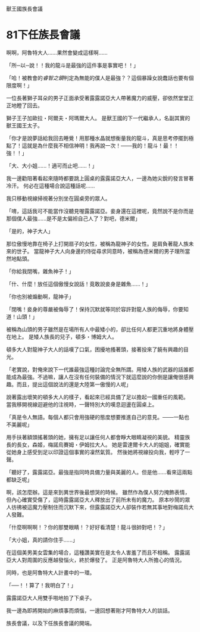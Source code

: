 獸王國族長會議

# 81下任族長會議

啊啊，阿魯特大人......果然會變成這樣啊......

「所─以─說！！我的龍斗是最強的這件事是事實吧！！」

「哈！被教會的*睿智之鏡*判定為無能的僕人是最強？？這個暴躁女說蠢話也要有個限度啊！」

一位長著獅子耳朵的男子正面承受著露露諾亞大人帶著魔力的威壓，卻依然堂堂正正地瞪了回去。

獅子王子加歐拉・阿爾夫・阿瑪爾大人。
是獸王國的下一代繼承人，名副其實的獸王國王太子。

「你才是說夢話給我回去睡覺！用那種水晶就想衡量我的龍斗，真是思考停擺到極點了！這就是為什麼我不相信神明！我再說一次！───我的！龍斗！最！！強！！」

「大、大小姐......！適可而止吧......！」

我一邊勸阻著看起來隨時都要跳上圓桌的露露諾亞大人，一邊為她尖銳的發言冒著冷汗。
何必在這種場合說這種話呢......

我只移動視線掃視著分別坐在圓桌旁的眾人。

「唷，這話我可不能當作沒聽見喔露露諾亞。妾身還在這裡呢，竟然說不是你而是那個僕人最強......是不是太偏袒自己人了？對吧，德米爾」

「是的，神子大人」

那位傲慢地靠在椅子上打開扇子的女性，被稱為龍神子的女性。是肩負著龍人族未來的世子。
當龍神子大人向身邊的侍從尋求同意時，被稱為德米爾的男子理所當然地點頭。

「你給我閉嘴，雜魚神子！」

「什、什麼！放任這個傲慢女說話！竟敢說妾身是雜魚......！」

「你也別被煽動啊，龍神子」

「閉嘴！妾身的尊嚴被侮辱了！保持沉默就等同於容許對龍人族的侮辱，你要知道！山頭！」

被稱為山頭的男子雖然是在場所有人中最矮小的，卻比任何人都更沉重地將身體壓在地上。
是矮人族長的兒子，頓多・博姆大人。

頓多大人對龍神子大人的話嘆了口氣，困擾地搔著頭，接著投來了饒有興趣的目光。

「老實說，對俺來說下一代誰最強這種討論完全無所謂。用矮人族的武器的話誰都能成為最強。不過嘛，讓人在沒有任何裝備的情況下就這麼說的你倒是讓俺很感興趣。而且，提出這個說法的還是大陸第一傲慢的人呢」

說著露出壞笑的頓多大人的樣子，看起來已經具備了足以擔起一國重任的風範。
當我移開視線迴避他的注視時，一聲特別大的嘆息迴盪在圓桌上。

「真是令人無語。每個人都只會用強硬的態度想要推進自己的意見。───一點也不美麗呢」

用手扶著額頭搖著頭的她，擁有足以讓任何人都會睜大眼睛凝視的美貌。
精靈族長的長女，森姬，梅諾烏賽姆・伊姆拉大人。
她是雷達爾卡大人的姐姐，確實能從她身上感受到足以印證這個事實的凜然氣質。
然後她將視線投向我，輕哼了一聲。

「聽好了，露露諾亞。最強是指同時具備力量與美麗的人。但是他......看來這兩點都缺乏呢」

啊，該怎麼辦。這是來到異世界後最想哭的時候。
雖然作為僕人努力掩飾表情，但內心確實受傷了，這時露露諾亞大人釋放出了前所未有的魔力。
原本吵鬧的眾人彷彿被這魔力壓制住而沉默下來，但露露諾亞大人卻裝作若無其事地對梅諾烏大人發難。

「什麼啊啊啊！？你的那雙眼睛！？好好看清楚！龍斗很帥對吧！？」

「大小姐，真的請你住手......」

在這個美男美女雲集的場合，這種讚美實在是太令人害羞了而且不相稱。
露露諾亞大人對周圍的反應越發惱火，終於爆發了。
正是阿魯特大人所擔心的情況。

同時，也是阿魯特大人計畫中的一環。

「──！！算了！我明白了！」

露露諾亞大人用雙手啪地拍了下桌子。

我一邊為即將開始的麻煩事而煩惱，一邊回想著剛才阿魯特大人的談話。

族長會議，以及下任族長會議的開端。